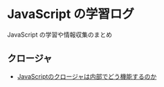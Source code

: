 # JavaScript の学習ログ

JavaScript の学習や情報収集のまとめ

## クロージャ

- [JavaScriptのクロージャは内部でどう機能するのか](http://postd.cc/how-do-javascript-closures-work-under-the-hood/)
